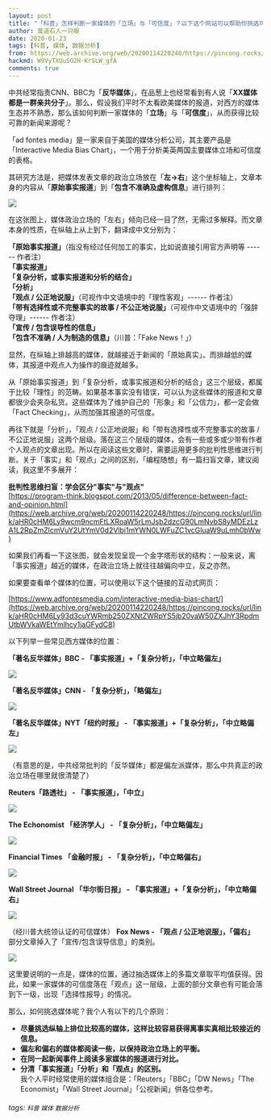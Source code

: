 ```yaml
---
layout: post
title: "「科普」怎样判断一家媒体的「立场」与「可信度」？以下这个网站可以帮助你挑选可信的新闻来源"
author: 莫道石人一只眼
date: 2020-01-23
tags: [科普, 媒体, 数据分析]
from: https://web.archive.org/web/20200114220248/https://pincong.rocks/article/12348
hackmd: W9VyTXUuSO2H-KrSLW_gfA
comments: true
---
```


中共经常指责CNN、BBC为「**反华媒体**」，在品葱上也经常看到有人说「**XX媒体都是一群亲共分子**」。那么，假设我们平时不太看欧美媒体的报道，对西方的媒体生态并不熟悉，那么该如何判断一家媒体的「**立场**」与「**可信度**」，从而获得比较可靠的新闻来源呢？

「ad fontes media」是一家来自于美国的媒体分析公司，其主要产品是「Interactive Media Bias Chart」，一个用于分析美英两国主要媒体立场和可信度的表格。

其研究方法是，把媒体发表文章的政治立场放在「**左->右**」这个坐标轴上，文章本身的内容从「**原始事实报道**」到「**包含不准确及虚构信息**」进行排列：

[![](https://web.archive.org/web/20200114220248im_/https://i.imgur.com/4Tx8zGH.jpg)](https://web.archive.org/web/20200114220248/https://pincong.rocks/url/img/aHR0cHM6Ly9pLmltZ3VyLmNvbS80VHg4ekdILmpwZw)

在这张图上，媒体政治立场的「左右」倾向已经一目了然，无需过多解释。而文章本身的性质，在纵轴上从上到下，翻译成中文分别为：

**「原始事实报道」**（指没有经过任何加工的事实，比如说直接引用官方声明等 ------ 作者注）\
**「事实报道」**\
**「复杂分析，或事实报道和分析的结合」**\
**「分析」**\
**「观点 / 公正地说服」**（可视作中文语境中的「理性客观」------ 作者注）\
**「带有选择性或不完整事实的故事 / 不公正地说服」**（可视作中文语境中的「强辞夺理」------ 作者注）\
**「宣传 / 包含误导性的信息」**\
**「包含不准确 / 人为制造的信息」**（川普：「Fake News！」）

显然，在纵轴上排越高的媒体，就越接近于新闻的「原始真实」。而排越低的媒体，其报道中观点人为操作的痕迹就越多。

从「原始事实报道」到「复杂分析，或事实报道和分析的结合」这三个层级，都属于比较「理性」的范畴。如果基本事实没有错误，可以认为这些媒体的报道和文章都很少会夹杂私货。这些媒体为了维护自己的「形象」和「公信力」，都一定会做「Fact Checking」，从而加强其报道的可信度。

再往下就是「分析」，「观点 / 公正地说服」和「带有选择性或不完整事实的故事 / 不公正地说服」这两个层级。落在这三个层级的媒体，会有一些或多或少带有作者个人观点的文章出现。所以在阅读这些文章时，需要运用更多的批判性思维进行判断。关于「事实」和「观点」之间的区别，「编程随想」有一篇扫盲文章，建议阅读，我这里不多展开：

**批判性思维扫盲：学会区分"事实"与"观点"**\
[https://program-think.blogspot.com/2013/05/difference-between-fact-and-opinion.html](https://web.archive.org/web/20200114220248/https://pincong.rocks/url/link/aHR0cHM6Ly9wcm9ncmFtLXRoaW5rLmJsb2dzcG90LmNvbS8yMDEzLzA1L2RpZmZlcmVuY2UtYmV0d2Vlbi1mYWN0LWFuZC1vcGluaW9uLmh0bWw)

如果我们再看一下这张图，就会发现呈现一个金字塔形状的结构：一般来说，离「事实报道」越近的媒体，在政治立场上就往往越偏向中立，反之亦然。

如果要查看单个媒体的位置，可以使用以下这个链接的互动式网页：

[https://www.adfontesmedia.com/interactive-media-bias-chart/](https://web.archive.org/web/20200114220248/https://pincong.rocks/url/link/aHR0cHM6Ly93d3cuYWRmb250ZXNtZWRpYS5jb20vaW50ZXJhY3RpdmUtbWVkaWEtYmlhcy1jaGFydC8)

以下列举一些常见西方媒体的位置：

**「著名反华媒体」BBC - 「事实报道」+「复杂分析」，「中立略偏左」**

[![](https://web.archive.org/web/20200114220248im_/https://i.imgur.com/kzC9RAY.png)](https://web.archive.org/web/20200114220248/https://pincong.rocks/url/img/aHR0cHM6Ly9pLmltZ3VyLmNvbS9rekM5UkFZLnBuZw)

**「著名反华媒体」CNN - 「复杂分析」，「略偏左」**

[![](https://web.archive.org/web/20200114220248im_/https://i.imgur.com/P8MXL30.png)](https://web.archive.org/web/20200114220248/https://pincong.rocks/url/img/aHR0cHM6Ly9pLmltZ3VyLmNvbS9QOE1YTDMwLnBuZw)

**「著名反华媒体」NYT「纽约时报」 - 「事实报道」+「复杂分析」，「中立略偏左」**

[![](https://web.archive.org/web/20200114220248im_/https://i.imgur.com/zNYpuWb.png)](https://web.archive.org/web/20200114220248/https://pincong.rocks/url/img/aHR0cHM6Ly9pLmltZ3VyLmNvbS96TllwdVdiLnBuZw)

（有意思的是，中共经常批判的「反华媒体」都是偏左派媒体，那么中共真正的政治立场在哪里就很清楚了）

**Reuters「路透社」 - 「事实报道」，「中立」**

[![](https://web.archive.org/web/20200114220248im_/https://i.imgur.com/nVFuj4m.png)](https://web.archive.org/web/20200114220248/https://pincong.rocks/url/img/aHR0cHM6Ly9pLmltZ3VyLmNvbS9uVkZ1ajRtLnBuZw)

**The Echonomist 「经济学人」 - 「复杂分析」，「中立略偏左」**

[![](https://web.archive.org/web/20200114220248im_/https://i.imgur.com/ad7COuT.png)](https://web.archive.org/web/20200114220248/https://pincong.rocks/url/img/aHR0cHM6Ly9pLmltZ3VyLmNvbS9hZDdDT3VULnBuZw)

**Financial Times 「金融时报」 - 「复杂分析」，「中立略偏右」**

[![](https://web.archive.org/web/20200114220248im_/https://i.imgur.com/GciqINi.png)](https://web.archive.org/web/20200114220248/https://pincong.rocks/url/img/aHR0cHM6Ly9pLmltZ3VyLmNvbS9HY2lxSU5pLnBuZw)

**Wall Street Journal 「华尔街日报」 - 「事实报道」+「复杂分析」，「中立略偏右」**

[![](https://web.archive.org/web/20200114220248im_/https://i.imgur.com/Pke9p0r.png)](https://web.archive.org/web/20200114220248/https://pincong.rocks/url/img/aHR0cHM6Ly9pLmltZ3VyLmNvbS9Qa2U5cDByLnBuZw)

（经川普大统领认证的可信媒体） **Fox News - 「观点 / 公正地说服」，「偏右」** 部分文章掉入了「宣传/包含误导信息」的类别。

[![](https://web.archive.org/web/20200114220248im_/https://i.imgur.com/45V21A4.png)](https://web.archive.org/web/20200114220248/https://pincong.rocks/url/img/aHR0cHM6Ly9pLmltZ3VyLmNvbS80NVYyMUE0LnBuZw)

这里要说明的一点是，媒体的位置，通过抽选媒体上的多篇文章取平均值获得。因此，如果一家媒体的可信度落在「观点」这一层级，上面的部分文章也有可能会落到下一级，出现「选择性报导」的情况。

那么，如何挑选媒体呢？我个人有以下的几个原则：

-   **尽量挑选纵轴上排位比较高的媒体，这样比较容易获得离事实真相比较接近的信息。**
-   **偏左和偏右的媒体都阅读一些，以保持政治立场上的平衡。**
-   **在同一起新闻事件上阅读多家媒体的报道进行对比。**
-   **分清「事实报道」「分析」和「观点」的区别。**\
我个人平时经常使用的媒体组合是：「Reuters」「BBC」「DW News」「The Economist」「Wall Street Journal」「公视新闻」供各位参考。

###### tags: `科普` `媒体` `数据分析`